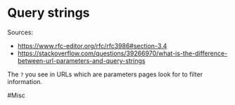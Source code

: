 # Query strings

Sources:
- https://www.rfc-editor.org/rfc/rfc3986#section-3.4
- https://stackoverflow.com/questions/39266970/what-is-the-difference-between-url-parameters-and-query-strings

The `?` you see in URLs which are parameters pages look for to filter information. 

#Misc